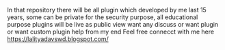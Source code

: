 In that repository there will be all plugin which developed by me last 15 years, some can be private for the security purpose, all educational purpose plugins will be live as public view
want any discuss or want plugin or want custom plugin help from my end
Feel free connecct with me here
https://lalityadavswd.blogspot.com/
